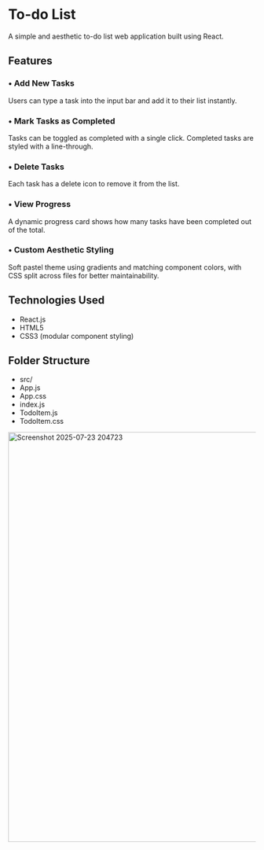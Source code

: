 # To-do List

A simple and aesthetic to-do list web application built using React.

## Features

### • Add New Tasks
Users can type a task into the input bar and add it to their list instantly.

### • Mark Tasks as Completed
Tasks can be toggled as completed with a single click. Completed tasks are styled with a line-through.

### • Delete Tasks
Each task has a delete icon to remove it from the list.

### • View Progress
A dynamic progress card shows how many tasks have been completed out of the total.

### • Custom Aesthetic Styling
Soft pastel theme using gradients and matching component colors, with CSS split across files for better maintainability.

## Technologies Used

- React.js
- HTML5
- CSS3 (modular component styling)

## Folder Structure
- src/
- App.js
- App.css
- index.js
- TodoItem.js
- TodoItem.css

<img width="1863" height="834" alt="Screenshot 2025-07-23 204723" src="https://github.com/user-attachments/assets/6abc5252-364b-42a7-8bf5-2b04cca413c3" />

